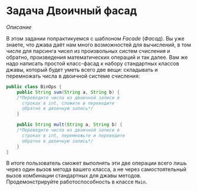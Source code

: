 # Задача Двоичный фасад

*Описание*

В этом задании попрактикуемся с шаблоном *Facade* (*Фасад*). Вы уже знаете, что джава даёт нам много возможностей для
вычислений, в том числе для парсинга чисел из произвольных систем счисления и обратно, произведения математических
операций и так далее. Вам же надо написать простой класс-фасад к набору стандартных классов джавы, который будет уметь
всего две вещи: складывать и перемножать числа в двоичной системе счисления:

```java
public class BinOps {
    public String sum(String a, String b) {
    /*Переведите числа из двоичной записи в
      строках в int, сложите и переведите
      обратно в двоичную запись*/
    }

    public String mult(String a, String b) {
    /*Переведите числа из двоичной записи в
      строках в int, перемножьте и переведите
      обратно в двоичную запись*/
    }
}
```

В итоге пользователь сможет выполнять эти две операции всего лишь через один вызов метода вашего класса, а не через
самостоятельный вызов комбинации стандартных для джавы методов. Продемонстрируйте работоспособность в классе `Main`.
